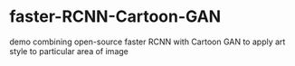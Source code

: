 # faster-RCNN-Cartoon-GAN
demo combining open-source faster RCNN with Cartoon GAN to apply art style to particular area of image
